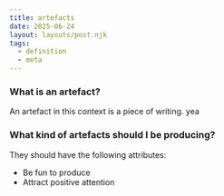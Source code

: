 ```yaml
---
title: artefacts
date: 2025-06-24
layout: layouts/post.njk
tags: 
  - definition
  - meta
---
```


### What is an artefact?

An artefact in this context is a piece of writing. yea

### What kind of artefacts should I be producing?

They should have the following attributes:

- Be fun to produce
- Attract positive attention


